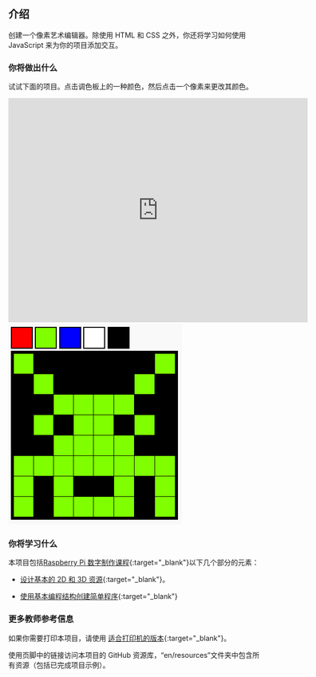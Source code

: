 ## 介绍

创建一个像素艺术编辑器。除使用 HTML 和 CSS 之外，你还将学习如何使用 JavaScript 来为你的项目添加交互。

### 你将做出什么

试试下面的项目。点击调色板上的一种颜色，然后点击一个像素来更改其颜色。

<div class="trinket">
  <iframe src="https://trinket.io/embed/html/0e102a306b?outputOnly=true&start=result" width="600" height="450" frameborder="0" marginwidth="0" marginheight="0" allowfullscreen>
  </iframe>
  <img src="images/pixel-art-final.png">
</div>

### 你将学习什么

本项目包括[Raspberry Pi 数字制作课程](http://rpf.io/curriculum){:target="_blank"}以下几个部分的元素：

+ [设计基本的 2D 和 3D 资源](https://www.raspberrypi.org/curriculum/design/creator){:target="_blank"}。

+ [使用基本编程结构创建简单程序](https://www.raspberrypi.org/curriculum/programming/creator){:target="_blank"}

### 更多教师参考信息

如果你需要打印本项目，请使用 [适合打印机的版本](https://projects.raspberrypi.org/en/projects/pixel-art/print){:target="_blank"}。

使用页脚中的链接访问本项目的 GitHub 资源库，“en/resources”文件夹中包含所有资源（包括已完成项目示例）。
